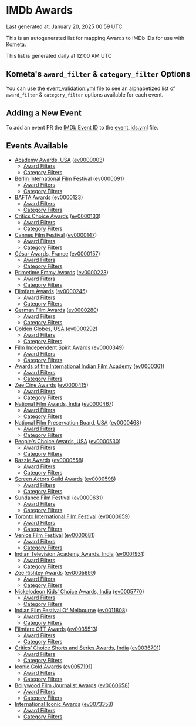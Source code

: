 # IMDb Awards

Last generated at: January 20, 2025 00:59 UTC

This is an autogenerated list for mapping Awards to IMDb IDs for use with [Kometa](https://github.com/Kometa-Team/Kometa).

This list is generated daily at 12:00 AM UTC 

## Kometa's `award_filter` & `category_filter` Options

You can use the [event_validation.yml](https://github.com/Kometa-Team/IMDb-Awards/blob/master/event_validation.yml) file to see an alphabetized list of `award_filter` & `category_filter` options available for each event.

## Adding a New Event

To add an event PR the [IMDb Event ID](https://www.imdb.com/event/all/) to the [event_ids.yml](https://github.com/Kometa-Team/IMDb-Awards/blob/master/event_ids.yml) file.

## Events Available

* [Academy Awards, USA](https://www.imdb.com/event/ev0000003) ([ev0000003](https://github.com/Kometa-Team/IMDb-Awards/blob/master/event_validation.yml#L1))
  * [Award Filters](https://github.com/Kometa-Team/IMDb-Awards/blob/master/event_validation.yml#L6)
  * [Category Filters](https://github.com/Kometa-Team/IMDb-Awards/blob/master/event_validation.yml#L14)
* [Berlin International Film Festival](https://www.imdb.com/event/ev0000091) ([ev0000091](https://github.com/Kometa-Team/IMDb-Awards/blob/master/event_validation.yml#L148))
  * [Award Filters](https://github.com/Kometa-Team/IMDb-Awards/blob/master/event_validation.yml#L153)
  * [Category Filters](https://github.com/Kometa-Team/IMDb-Awards/blob/master/event_validation.yml#L348)
* [BAFTA Awards](https://www.imdb.com/event/ev0000123) ([ev0000123](https://github.com/Kometa-Team/IMDb-Awards/blob/master/event_validation.yml#L625))
  * [Award Filters](https://github.com/Kometa-Team/IMDb-Awards/blob/master/event_validation.yml#L630)
  * [Category Filters](https://github.com/Kometa-Team/IMDb-Awards/blob/master/event_validation.yml#L663)
* [Critics Choice Awards](https://www.imdb.com/event/ev0000133) ([ev0000133](https://github.com/Kometa-Team/IMDb-Awards/blob/master/event_validation.yml#L1154))
  * [Award Filters](https://github.com/Kometa-Team/IMDb-Awards/blob/master/event_validation.yml#L1157)
  * [Category Filters](https://github.com/Kometa-Team/IMDb-Awards/blob/master/event_validation.yml#L1162)
* [Cannes Film Festival](https://www.imdb.com/event/ev0000147) ([ev0000147](https://github.com/Kometa-Team/IMDb-Awards/blob/master/event_validation.yml#L1263))
  * [Award Filters](https://github.com/Kometa-Team/IMDb-Awards/blob/master/event_validation.yml#L1268)
  * [Category Filters](https://github.com/Kometa-Team/IMDb-Awards/blob/master/event_validation.yml#L1435)
* [César Awards, France](https://www.imdb.com/event/ev0000157) ([ev0000157](https://github.com/Kometa-Team/IMDb-Awards/blob/master/event_validation.yml#L1665))
  * [Award Filters](https://github.com/Kometa-Team/IMDb-Awards/blob/master/event_validation.yml#L1668)
  * [Category Filters](https://github.com/Kometa-Team/IMDb-Awards/blob/master/event_validation.yml#L1673)
* [Primetime Emmy Awards](https://www.imdb.com/event/ev0000223) ([ev0000223](https://github.com/Kometa-Team/IMDb-Awards/blob/master/event_validation.yml#L1730))
  * [Award Filters](https://github.com/Kometa-Team/IMDb-Awards/blob/master/event_validation.yml#L1735)
  * [Category Filters](https://github.com/Kometa-Team/IMDb-Awards/blob/master/event_validation.yml#L1742)
* [Filmfare Awards](https://www.imdb.com/event/ev0000245) ([ev0000245](https://github.com/Kometa-Team/IMDb-Awards/blob/master/event_validation.yml#L2954))
  * [Award Filters](https://github.com/Kometa-Team/IMDb-Awards/blob/master/event_validation.yml#L2958)
  * [Category Filters](https://github.com/Kometa-Team/IMDb-Awards/blob/master/event_validation.yml#L2967)
* [German Film Awards](https://www.imdb.com/event/ev0000280) ([ev0000280](https://github.com/Kometa-Team/IMDb-Awards/blob/master/event_validation.yml#L3069))
  * [Award Filters](https://github.com/Kometa-Team/IMDb-Awards/blob/master/event_validation.yml#L3073)
  * [Category Filters](https://github.com/Kometa-Team/IMDb-Awards/blob/master/event_validation.yml#L3096)
* [Golden Globes, USA](https://www.imdb.com/event/ev0000292) ([ev0000292](https://github.com/Kometa-Team/IMDb-Awards/blob/master/event_validation.yml#L3169))
  * [Award Filters](https://github.com/Kometa-Team/IMDb-Awards/blob/master/event_validation.yml#L3174)
  * [Category Filters](https://github.com/Kometa-Team/IMDb-Awards/blob/master/event_validation.yml#L3182)
* [Film Independent Spirit Awards](https://www.imdb.com/event/ev0000349) ([ev0000349](https://github.com/Kometa-Team/IMDb-Awards/blob/master/event_validation.yml#L3348))
  * [Award Filters](https://github.com/Kometa-Team/IMDb-Awards/blob/master/event_validation.yml#L3351)
  * [Category Filters](https://github.com/Kometa-Team/IMDb-Awards/blob/master/event_validation.yml#L3360)
* [Awards of the International Indian Film Academy](https://www.imdb.com/event/ev0000361) ([ev0000361](https://github.com/Kometa-Team/IMDb-Awards/blob/master/event_validation.yml#L3400))
  * [Award Filters](https://github.com/Kometa-Team/IMDb-Awards/blob/master/event_validation.yml#L3402)
  * [Category Filters](https://github.com/Kometa-Team/IMDb-Awards/blob/master/event_validation.yml#L3411)
* [Zee Cine Awards](https://www.imdb.com/event/ev0000415) ([ev0000415](https://github.com/Kometa-Team/IMDb-Awards/blob/master/event_validation.yml#L3492))
  * [Award Filters](https://github.com/Kometa-Team/IMDb-Awards/blob/master/event_validation.yml#L3494)
  * [Category Filters](https://github.com/Kometa-Team/IMDb-Awards/blob/master/event_validation.yml#L3504)
* [National Film Awards, India](https://www.imdb.com/event/ev0000467) ([ev0000467](https://github.com/Kometa-Team/IMDb-Awards/blob/master/event_validation.yml#L3609))
  * [Award Filters](https://github.com/Kometa-Team/IMDb-Awards/blob/master/event_validation.yml#L3613)
  * [Category Filters](https://github.com/Kometa-Team/IMDb-Awards/blob/master/event_validation.yml#L3627)
* [National Film Preservation Board, USA](https://www.imdb.com/event/ev0000468) ([ev0000468](https://github.com/Kometa-Team/IMDb-Awards/blob/master/event_validation.yml#L3830))
  * [Award Filters](https://github.com/Kometa-Team/IMDb-Awards/blob/master/event_validation.yml#L3833)
  * [Category Filters](https://github.com/Kometa-Team/IMDb-Awards/blob/master/event_validation.yml#L3835)
* [People's Choice Awards, USA](https://www.imdb.com/event/ev0000530) ([ev0000530](https://github.com/Kometa-Team/IMDb-Awards/blob/master/event_validation.yml#L3838))
  * [Award Filters](https://github.com/Kometa-Team/IMDb-Awards/blob/master/event_validation.yml#L3841)
  * [Category Filters](https://github.com/Kometa-Team/IMDb-Awards/blob/master/event_validation.yml#L3844)
* [Razzie Awards](https://www.imdb.com/event/ev0000558) ([ev0000558](https://github.com/Kometa-Team/IMDb-Awards/blob/master/event_validation.yml#L4087))
  * [Award Filters](https://github.com/Kometa-Team/IMDb-Awards/blob/master/event_validation.yml#L4090)
  * [Category Filters](https://github.com/Kometa-Team/IMDb-Awards/blob/master/event_validation.yml#L4095)
* [Screen Actors Guild Awards](https://www.imdb.com/event/ev0000598) ([ev0000598](https://github.com/Kometa-Team/IMDb-Awards/blob/master/event_validation.yml#L4135))
  * [Award Filters](https://github.com/Kometa-Team/IMDb-Awards/blob/master/event_validation.yml#L4138)
  * [Category Filters](https://github.com/Kometa-Team/IMDb-Awards/blob/master/event_validation.yml#L4140)
* [Sundance Film Festival](https://www.imdb.com/event/ev0000631) ([ev0000631](https://github.com/Kometa-Team/IMDb-Awards/blob/master/event_validation.yml#L4166))
  * [Award Filters](https://github.com/Kometa-Team/IMDb-Awards/blob/master/event_validation.yml#L4169)
  * [Category Filters](https://github.com/Kometa-Team/IMDb-Awards/blob/master/event_validation.yml#L4219)
* [Toronto International Film Festival](https://www.imdb.com/event/ev0000659) ([ev0000659](https://github.com/Kometa-Team/IMDb-Awards/blob/master/event_validation.yml#L4331))
  * [Award Filters](https://github.com/Kometa-Team/IMDb-Awards/blob/master/event_validation.yml#L4334)
  * [Category Filters](https://github.com/Kometa-Team/IMDb-Awards/blob/master/event_validation.yml#L4390)
* [Venice Film Festival](https://www.imdb.com/event/ev0000681) ([ev0000681](https://github.com/Kometa-Team/IMDb-Awards/blob/master/event_validation.yml#L4467))
  * [Award Filters](https://github.com/Kometa-Team/IMDb-Awards/blob/master/event_validation.yml#L4472)
  * [Category Filters](https://github.com/Kometa-Team/IMDb-Awards/blob/master/event_validation.yml#L4814)
* [Indian Television Academy Awards, India](https://www.imdb.com/event/ev0001931) ([ev0001931](https://github.com/Kometa-Team/IMDb-Awards/blob/master/event_validation.yml#L5266))
  * [Award Filters](https://github.com/Kometa-Team/IMDb-Awards/blob/master/event_validation.yml#L5269)
  * [Category Filters](https://github.com/Kometa-Team/IMDb-Awards/blob/master/event_validation.yml#L5278)
* [Zee Rishtey Awards](https://www.imdb.com/event/ev0005699) ([ev0005699](https://github.com/Kometa-Team/IMDb-Awards/blob/master/event_validation.yml#L5470))
  * [Award Filters](https://github.com/Kometa-Team/IMDb-Awards/blob/master/event_validation.yml#L5472)
  * [Category Filters](https://github.com/Kometa-Team/IMDb-Awards/blob/master/event_validation.yml#L5474)
* [Nickelodeon Kids' Choice Awards, India](https://www.imdb.com/event/ev0005770) ([ev0005770](https://github.com/Kometa-Team/IMDb-Awards/blob/master/event_validation.yml#L5553))
  * [Award Filters](https://github.com/Kometa-Team/IMDb-Awards/blob/master/event_validation.yml#L5555)
  * [Category Filters](https://github.com/Kometa-Team/IMDb-Awards/blob/master/event_validation.yml#L5558)
* [Indian Film Festival Of Melbourne](https://www.imdb.com/event/ev0011808) ([ev0011808](https://github.com/Kometa-Team/IMDb-Awards/blob/master/event_validation.yml#L5593))
  * [Award Filters](https://github.com/Kometa-Team/IMDb-Awards/blob/master/event_validation.yml#L5595)
  * [Category Filters](https://github.com/Kometa-Team/IMDb-Awards/blob/master/event_validation.yml#L5607)
* [Filmfare OTT Awards](https://www.imdb.com/event/ev0035513) ([ev0035513](https://github.com/Kometa-Team/IMDb-Awards/blob/master/event_validation.yml#L5629))
  * [Award Filters](https://github.com/Kometa-Team/IMDb-Awards/blob/master/event_validation.yml#L5631)
  * [Category Filters](https://github.com/Kometa-Team/IMDb-Awards/blob/master/event_validation.yml#L5637)
* [Critics’ Choice Shorts and Series Awards, India](https://www.imdb.com/event/ev0036701) ([ev0036701](https://github.com/Kometa-Team/IMDb-Awards/blob/master/event_validation.yml#L5718))
  * [Award Filters](https://github.com/Kometa-Team/IMDb-Awards/blob/master/event_validation.yml#L5720)
  * [Category Filters](https://github.com/Kometa-Team/IMDb-Awards/blob/master/event_validation.yml#L5723)
* [Iconic Gold Awards](https://www.imdb.com/event/ev0057191) ([ev0057191](https://github.com/Kometa-Team/IMDb-Awards/blob/master/event_validation.yml#L5741))
  * [Award Filters](https://github.com/Kometa-Team/IMDb-Awards/blob/master/event_validation.yml#L5743)
  * [Category Filters](https://github.com/Kometa-Team/IMDb-Awards/blob/master/event_validation.yml#L5745)
* [Bollywood Film Journalist Awards](https://www.imdb.com/event/ev0060658) ([ev0060658](https://github.com/Kometa-Team/IMDb-Awards/blob/master/event_validation.yml#L5804))
  * [Award Filters](https://github.com/Kometa-Team/IMDb-Awards/blob/master/event_validation.yml#L5806)
  * [Category Filters](https://github.com/Kometa-Team/IMDb-Awards/blob/master/event_validation.yml#L5811)
* [International Iconic Awards](https://www.imdb.com/event/ev0073358) ([ev0073358](https://github.com/Kometa-Team/IMDb-Awards/blob/master/event_validation.yml#L5823))
  * [Award Filters](https://github.com/Kometa-Team/IMDb-Awards/blob/master/event_validation.yml#L5825)
  * [Category Filters](https://github.com/Kometa-Team/IMDb-Awards/blob/master/event_validation.yml#L5828)
